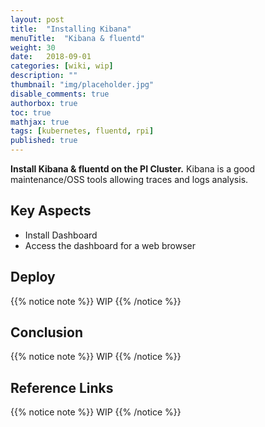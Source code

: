 ```yaml
---
layout: post
title:  "Installing Kibana"
menuTitle:  "Kibana & fluentd"
weight: 30 
date:   2018-09-01
categories: [wiki, wip]
description: ""
thumbnail: "img/placeholder.jpg"
disable_comments: true
authorbox: true
toc: true
mathjax: true
tags: [kubernetes, fluentd, rpi]
published: true
---
```


**Install Kibana & fluentd on the PI Cluster.** Kibana is a good maintenance/OSS tools allowing traces and logs analysis.

<!--more-->

## Key Aspects

- Install Dashboard
- Access the dashboard for a web browser

## Deploy

{{% notice note %}}
WIP
{{% /notice %}}

## Conclusion

{{% notice note %}}
WIP
{{% /notice %}}

## Reference Links

{{% notice note %}}
WIP
{{% /notice %}}
